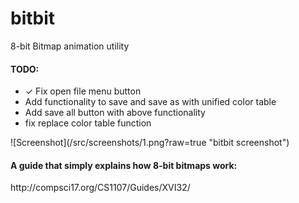 bitbit
======

8-bit Bitmap animation utility
<h4>TODO:</h4>
<ul>
<li>✓ Fix open file menu button</li>
<li>Add functionality to save and save as with unified color table </li>
<li>Add save all button with above functionality</li>
<li>fix replace color table function</li>
</ul>
![Screenshot](/src/screenshots/1.png?raw=true "bitbit screenshot")

<h4>A guide that simply explains how 8-bit bitmaps work:</h4>
http://compsci17.org/CS1107/Guides/XVI32/<a href="http://compsci17.org/CS1107/Guides/XVI32/"></a>

